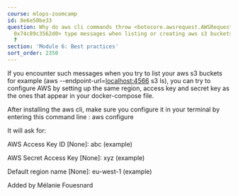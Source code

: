 ```yaml
---
course: mlops-zoomcamp
id: 8e6e50be33
question: Why do aws cli commands throw <botocore.awsrequest.AWSRequest object at
  0x74c89c3562d0> type messages when listing or creating aws s3 buckets with localstack
  ?
section: 'Module 6: Best practices'
sort_order: 2350
---
```


If you encounter such messages when you try to list your aws s3 buckets for example (aws --endpoint-url=[localhost:4566](http://localhost:4566) s3 ls), you can try to configure AWS by setting up the same region, access key and secret key as the ones that appear in your docker-compose file.

After installing the aws cli, make sure you configure it in your terminal by entering this command line : aws configure

It will ask for:

AWS Access Key ID [None]: abc (example)

AWS Secret Access Key [None]: xyz (example)

Default region name [None]: eu-west-1 (example)

Added by Mélanie Fouesnard

